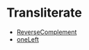 # Transliterate
- [ReverseComplement](https://codefights.com/challenge/revx6ws9h53DS9KFF)
- [oneLeft](https://codefights.com/challenge/Y7RAnE4xmuyb4KkcB)
